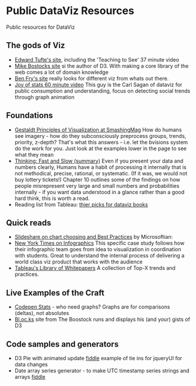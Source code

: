 # Public DataViz Resources
Public resources for DataViz

## The gods of Viz
- [Edward Tufte's site](http://www.edwardtufte.com/tufte/), including the 'Teaching to See' 37 minute video
- [Mike Bostocks site](http://bost.ocks.org/mike/) si the author of D3. With making a core library of the web comes a lot of domain knowledge
- [Ben Fry's site](http://benfry.com/projects/) really looks for different viz from whats out there. 
- [Joy of stats 60 minute video](https://www.youtube.com/watch?v=g9nvLqLM9Y0) This guy is the Carl Sagan of dataviz for public consumption and understanding, focus on detecting social trends through graph animation


## Foundations
- [Gestaldt Principles of Visualization at SmashingMag](http://www.smashingmagazine.com/2014/03/28/design-principles-visual-perception-and-the-principles-of-gestalt/) How do humans see imagery - how do they subconsciously preprocess groups, trends, priority, z-depth? That's what this answers - i.e. let the bvisions system do the work for you. Just look at the examples lower in the page to see what they mean
- [Thinking: Fast and Slow (summary)](https://erikreads.files.wordpress.com/2014/04/thinking-fast-and-slow-book-summary.pdf) Even if you present your data and numbers clearly, Humans have a habit of processing it internally that is not methodical, precise, rational, or systematic. (If it was, we would not buy lottery tickets!) Chapter 10 outlines some of the findings on how people misrepresent very large and small numbers and probabilities internally - if you want data understood in a glance rather than a good hard think, this is worth a read.
- Reading list from Tableau: [thier picks for dataviz books](http://www.tableau.com/about/blog/2013/7/list-books-about-data-visualisation-24182)

## Quick reads
- [Slideshare on chart choosing and Best Practices](http://www.slideshare.net/idigdata/data-visualization-best-practices-2013) by Microsoftian: 
- [New York Times on Infographics](http://learning.blogs.nytimes.com/2014/08/29/reader-idea-from-article-to-infographic-translating-information-about-sneakerheads/?_r=0) This specific case study follows how their infographic team goes from idea to visualization in coordination with students. Great to understand the internal process of delivering a world class viz product that works with the audience
- [Tableau's Library of Whitepapers](http://www.tableau.com/learn/whitepapers) A collection of Top-X trends and practices.
 
## Live Examples of the Craft
- [Codepen Stats](http://codepen.io/stats/) - who need graphs? Graphs are for comparisons (deltas), not absolutes
- [Bl.oc.ks](http://bl.ocks.org/mbostock) site from The Boostock runs and displays his (and your) gists of D3

## Code samples and generators
- D3 Pie with animated update [fiddle](http://jsfiddle.net/KsFPh/) example of tie ins for jqueryUI for data changes
- Date array series generator - to make UTC timestamp series strings and arrays [fiddle](http://jsfiddle.net/5dsb9ocj/)
